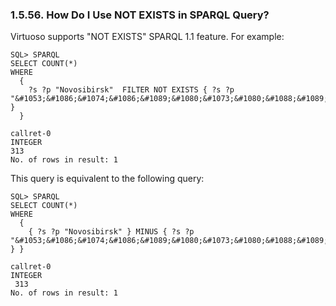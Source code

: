 <div id="sparqlnotexists" class="section">

<div class="titlepage">

<div>

<div>

### 1.5.56. How Do I Use NOT EXISTS in SPARQL Query?

</div>

</div>

</div>

Virtuoso supports "NOT EXISTS" SPARQL 1.1 feature. For example:

``` programlisting
SQL> SPARQL
SELECT COUNT(*)
WHERE
  {
    ?s ?p "Novosibirsk"  FILTER NOT EXISTS { ?s ?p "&#1053;&#1086;&#1074;&#1086;&#1089;&#1080;&#1073;&#1080;&#1088;&#1089;&#1082;" }
  }

callret-0
INTEGER
313
No. of rows in result: 1
```

This query is equivalent to the following query:

``` programlisting
SQL> SPARQL
SELECT COUNT(*)
WHERE
  {
    { ?s ?p "Novosibirsk" } MINUS { ?s ?p "&#1053;&#1086;&#1074;&#1086;&#1089;&#1080;&#1073;&#1080;&#1088;&#1089;&#1082;" } }

callret-0
INTEGER
 313
No. of rows in result: 1
```

</div>

